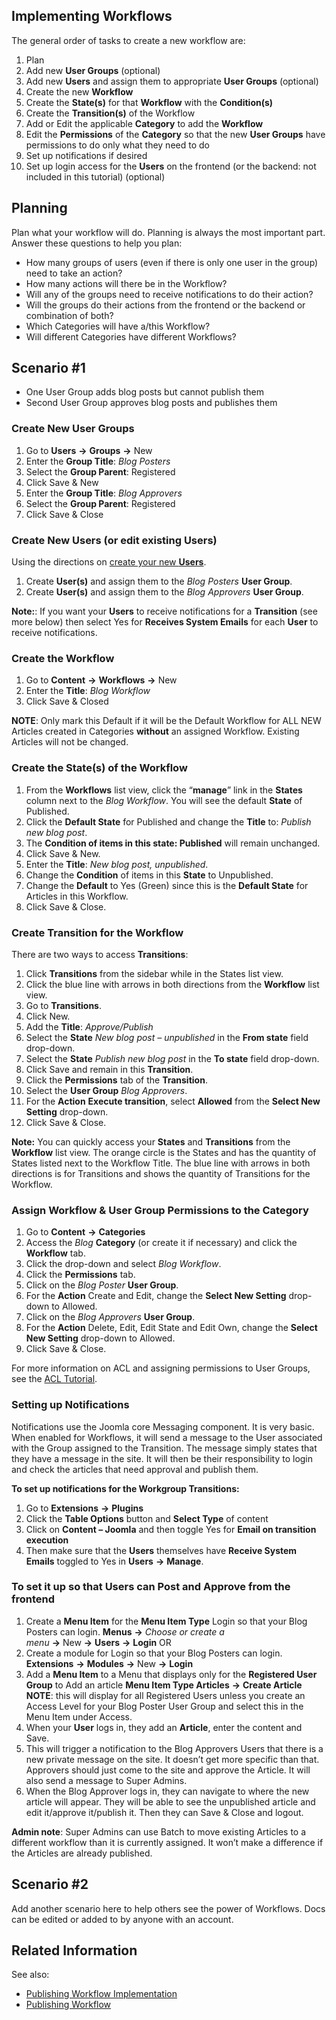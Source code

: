 <!-- Filename: J4.x:Workflow/Scenarios / Display title: Workflow Scenarios -->

## Implementing Workflows

The general order of tasks to create a new workflow are:

1.  Plan
2.  Add new **User Groups** (optional)
3.  Add new **Users** and assign them to appropriate **User Groups**
    (optional)
4.  Create the new **Workflow**
5.  Create the **State(s)** for that **Workflow** with the
    **Condition(s)**
6.  Create the **Transition(s)** of the Workflow
7.  Add or Edit the applicable **Category** to add the **Workflow**
8.  Edit the **Permissions** of the **Category** so that the new **User
    Groups** have permissions to do only what they need to do
9.  Set up notifications if desired
10. Set up login access for the **Users** on the frontend (or the
    backend: not included in this tutorial) (optional)

## Planning

Plan what your workflow will do. Planning is always the most important
part. Answer these questions to help you plan:

- How many groups of users (even if there is only one user in the group)
  need to take an action?
- How many actions will there be in the Workflow?
- Will any of the groups need to receive notifications to do their
  action?
- Will the groups do their actions from the frontend or the backend or
  combination of both?
- Which Categories will have a/this Workflow?
- Will different Categories have different Workflows?

## Scenario \#1

- One User Group adds blog posts but cannot publish them
- Second User Group approves blog posts and publishes them

### Create New User Groups

1.  Go to **Users** **→** **Groups** **→** New
2.  Enter the **Group Title**: *Blog Posters*
3.  Select the **Group Parent**: Registered
4.  Click Save & New
5.  Enter the **Group Title**: *Blog Approvers*
6.  Select the **Group Parent**: Registered
7.  Click Save & Close

### Create New Users (or edit existing Users)

Using the directions on [create your new
**Users**](https://docs.joomla.org/Adding_a_new_user "Special:MyLanguage/Adding a new user").

1.  Create **User(s)** and assign them to the *Blog Posters* **User
    Group**.
2.  Create **User(s)** and assign them to the *Blog Approvers* **User
    Group**.

**Note:**: If you want your **Users** to receive notifications for a
**Transition** (see more below) then select Yes for **Receives System
Emails** for each **User** to receive notifications.

### Create the Workflow

1.  Go to **Content** **→** **Workflows** **→** New
2.  Enter the **Title**: *Blog Workflow*
3.  Click Save & Closed

**NOTE**: Only mark this Default if it will be the Default Workflow for
ALL NEW Articles created in Categories **without** an assigned Workflow.
Existing Articles will not be changed.

### Create the State(s) of the Workflow

1.  From the **Workflows** list view, click the “**manage**” link in the
    **States** column next to the *Blog Workflow*. You will see the
    default **State** of Published.
2.  Click the **Default State** for Published and change the **Title**
    to: *Publish new blog post*.
3.  The **Condition of items in this state: Published** will remain
    unchanged.
4.  Click Save & New.
5.  Enter the **Title**: *New blog post, unpublished*.
6.  Change the **Condition** of items in this **State** to Unpublished.
7.  Change the **Default** to Yes (Green) since this is the **Default
    State** for Articles in this Workflow.
8.  Click Save & Close.

### Create Transition for the Workflow

There are two ways to access **Transitions**:

1.  Click **Transitions** from the sidebar while in the States list
    view.
2.  Click the blue line with arrows in both directions from the
    **Workflow** list view.
1.  Go to **Transitions**.
2.  Click New.
3.  Add the **Title**: *Approve/Publish*
4.  Select the **State** *New blog post – unpublished* in the **From
    state** field drop-down.
5.  Select the **State** *Publish new blog post* in the **To state**
    field drop-down.
6.  Click Save and remain in this **Transition**.
7.  Click the **Permissions** tab of the **Transition**.
8.  Select the **User Group** *Blog Approvers*.
9.  For the **Action** **Execute transition**, select **Allowed** from
    the **Select New Setting** drop-down.
10. Click Save & Close.

**Note:** You can quickly access your **States** and **Transitions**
from the **Workflow** list view. The orange circle is the States and has
the quantity of States listed next to the Workflow Title. The blue line
with arrows in both directions is for Transitions and shows the quantity
of Transitions for the Workflow.

### Assign Workflow & User Group Permissions to the Category

1.  Go to **Content** **→** **Categories**
2.  Access the *Blog* **Category** (or create it if necessary) and click
    the **Workflow** tab.
3.  Click the drop-down and select *Blog Workflow*.
4.  Click the **Permissions** tab.
5.  Click on the *Blog Poster* **User Group**.
6.  For the **Action** Create and Edit, change the **Select New
    Setting** drop-down to Allowed.
7.  Click on the *Blog Approvers* **User Group**.
8.  For the **Action** Delete, Edit, Edit State and Edit Own, change the
    **Select New Setting** drop-down to Allowed.
9.  Click Save & Close.

For more information on ACL and assigning permissions to User Groups,
see the [ACL
Tutorial](https://docs.joomla.org/Special:MyLanguage/J3.x:Access_Control_List_Tutorial "Access Control List Tutorial").

### Setting up Notifications

Notifications use the Joomla core Messaging component. It is very basic.
When enabled for Workflows, it will send a message to the User
associated with the Group assigned to the Transition. The message simply
states that they have a message in the site. It will then be their
responsibility to login and check the articles that need approval and
publish them.

**To set up notifications for the Workgroup Transitions:**

1.  Go to **Extensions** **→** **Plugins**
2.  Click the **Table Options** button and **Select Type** of content
3.  Click on **Content – Joomla** and then toggle Yes for **Email on
    transition execution**
4.  Then make sure that the **Users** themselves have **Receive System
    Emails** toggled to Yes in **Users** **→** **Manage**.

### To set it up so that Users can Post and Approve from the frontend

1.  Create a **Menu Item** for the **Menu Item Type** Login so that your
    Blog Posters can login.
    **Menus** **→** *Choose or create a
    menu* **→** New **→** **Users** **→** **Login**
    OR
2.  Create a module for Login so that your Blog Posters can login.
    **Extensions** **→** **Modules** **→** New **→** **Login**
3.  Add a **Menu Item** to a Menu that displays only for the
    **Registered User Group** to Add an article
    **Menu Item Type Articles** **→** **Create Article**
    **NOTE**: this will display for all Registered Users unless you
    create an Access Level for your Blog Poster User Group and select
    this in the Menu Item under Access.
4.  When your **User** logs in, they add an **Article**, enter the
    content and Save.
5.  This will trigger a notification to the Blog Approvers Users that
    there is a new private message on the site. It doesn’t get more
    specific than that. Approvers should just come to the site and
    approve the Article. It will also send a message to Super Admins.
6.  When the Blog Approver logs in, they can navigate to where the new
    article will appear. They will be able to see the unpublished
    article and edit it/approve it/publish it. Then they can Save &
    Close and logout.

**Admin note**: Super Admins can use Batch to move existing Articles to
a different workflow than it is currently assigned. It won’t make a
difference if the Articles are already published.

## Scenario \#2

Add another scenario here to help others see the power of Workflows.
Docs can be edited or added to by anyone with an account.

## Related Information

See also:

- [Publishing Workflow
  Implementation](https://docs.joomla.org/Publishing_Workflow_Implementation "Special:MyLanguage/Publishing Workflow Implementation")
- [Publishing
  Workflow](https://docs.joomla.org/Publishing_Workflow "Special:MyLanguage/Publishing Workflow")
